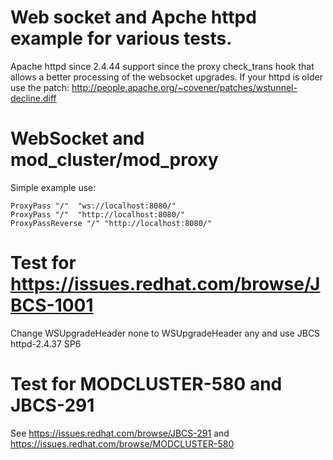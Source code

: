 # Web socket and Apche httpd example for various tests.
Apache httpd since 2.4.44 support since  the proxy check_trans hook that allows a better processing of the websocket upgrades.
If your httpd is older use the patch:
http://people.apache.org/~covener/patches/wstunnel-decline.diff

# WebSocket and mod_cluster/mod_proxy
Simple example use:
```
ProxyPass "/"  "ws://localhost:8080/"
ProxyPass "/"  "http://localhost:8080/"
ProxyPassReverse "/" "http://localhost:8080/"
```

# Test for https://issues.redhat.com/browse/JBCS-1001
Change WSUpgradeHeader none to WSUpgradeHeader any and use JBCS httpd-2.4.37 SP6

# Test for MODCLUSTER-580 and JBCS-291

See https://issues.redhat.com/browse/JBCS-291 and https://issues.redhat.com/browse/MODCLUSTER-580
